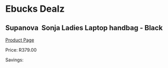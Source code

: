 
# Ebucks Dealz
## Supanova  Sonja Ladies Laptop handbag - Black
[Product Page](https://www.ebucks.com/web/shop/productSelected.do?prodId=1218056104&catId=714948688)

Price: R379.00

Savings: 


	